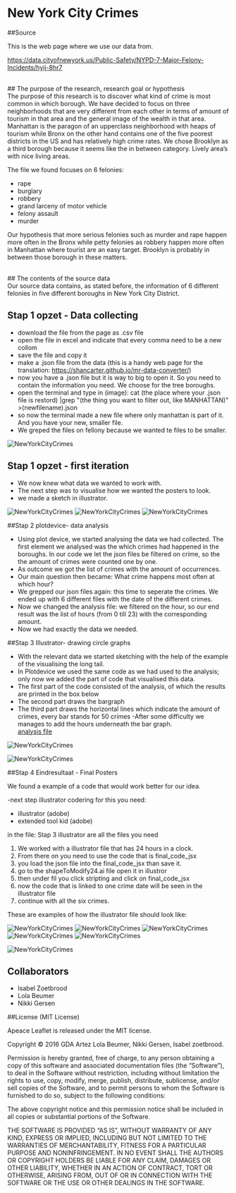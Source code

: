 # New York City Crimes

##Source
<br>

This is the web page where we use our data from. 

https://data.cityofnewyork.us/Public-Safety/NYPD-7-Major-Felony-Incidents/hyij-8hr7

<br>
## The purpose of the research, research goal or hypothesis
<br>
The purpose of this research is to discover what kind of crime is most common in which borough. We have decided to focus on three neighborhoods that are very different from each other in terms of amount of tourism in that area and the general image of the wealth in that area. Manhattan is the paragon of an upperclass neighborhood with heaps of tourism while Bronx on the other hand contains one of the five poorest districts in the US and has relatively high crime rates. We chose Brooklyn as a third borough because it seems like the in between category. Lively area’s with nice living areas. 

The file we found focuses on 6 felonies:<br> 
- rape <br>
- burglary<br>
- robbery<br>
- grand larceny of motor vehicle<br>
- felony assault<br>
- murder <br>
 
Our hypothesis that more serious felonies such as murder and rape happen more often in the Bronx while petty felonies as robbery happen more often in Manhattan where tourist are an easy target. Brooklyn is probably in between those borough in these matters. 

<br>
## The contents of the source data
<br>
Our source data contains, as stated before, the information of 6 different felonies in five different boroughs in New York City District.  



## Stap 1 opzet - Data collecting

- download the file from the page as .csv file 
- open the file in excel and indicate that every comma need to be a new collom
- save the file and copy it
- make a .json file from the data (this is a handy web page for the translation: https://shancarter.github.io/mr-data-converter/)
- now you have a .json file but it is way to big to open it. So you need to contain the information you need. We choose for the tree boroughs. 
- open the terminal and type in (image): cat (the place where your .json file is restord) |grep "(the thing you want to filter out, like MANHATTAN)" >(newfilename).json 
- so now the terminal made a new file where only manhattan is part of it. And you have your new, smaller file. 
- We greped the files on fellony because we wanted te files to be smaller. 

![NewYorkCityCrimes](Stap_1_Opzet/Analyzing_data/terminal.png)


## Stap 1 opzet - first iteration

- We now knew what data we wanted to work with.
- The next step was to visualise how we wanted the posters to look. 
- we made a sketch in illustrator.

![NewYorkCityCrimes](Stap_1_Opzet/Schetsen/poster1.png)
![NewYorkCityCrimes](Stap_1_Opzet/Schetsen/poster2.png)
![NewYorkCityCrimes](Stap_1_Opzet/Schetsen/poster3.png)

##Stap 2 plotdevice- data analysis

- Using plot device, we started analysing the data we had collected.
The first element we analysed was the which crimes had happened in the boroughs. In our code we let the json files be filtered on crime, so the the amount of crimes were counted one by one.
- As outcome we got the list of crimes with the amount of occurrences. 
- Our main question then became: What crime happens most often at which hour? 
- We grepped our json files again: this time to seperate the crimes. We ended up with 6 different files with the date of the different crimes.
- Now we changed the analysis file: we filtered on the hour, so our end result was the list of hours (from 0 till 23) with the corresponding amount. 
- Now we had exactly the data we needed. 

##Stap 3 Illustrator- drawing circle graphs

- With the relevant data we started sketching with the help of the example of the visualising the long tail.
- In Plotdevice we used the same code as we had used to the analysis; only now we added the part of code that visualised this data. 
- The first part of the code consisted of the analysis, of which the results are printed in the box below
- The second part draws the bargraph 
- The third part draws the horizontal lines which indicate the amount of crimes, every bar stands for 50 crimes 
-After some difficulty we manages to add the hours underneath the bar graph. <br>
[analysis file](Stap_2_Plotdevice/manhattan/MANHATTAN-ASSAULT.pv)

![NewYorkCityCrimes](Stap_2_Plotdevice/brooklyn/brooklyn_fellonyassault.png)

![NewYorkCityCrimes](Stap_2_Plotdevice/brooklyn/brooklyn_bulglary_2.png)

 


##Stap 4 Eindresultaat - Final Posters


We found a example of a code that would work better for our idea. 

-next step illustrator codering
for this you need:
- illustrator (adobe)
- extended tool kid (adobe)

in the file: Stap 3 illustrator are all the files you need

1. We worked with a illustrator file that has 24 hours in a clock. 
2. From there on you need to use the code that is final_code_jsx
3. you load the json file into the final_code_jsx than save it.
4. go to the shapeToModify24.ai file open it in illustror
5. then under fil you click stripting and click on final_code_jsx
6. now the code that is linked to one crime date will be seen in the illustrator file
7. continue with all the six crimes.




These are examples of how the illustrator file should look like:


![NewYorkCityCrimes](Stap_3_illustrator/Bronx/circle_graphs-01.png)
![NewYorkCityCrimes](Stap_3_illustrator/Bronx/circle_graphs-02.png)
![NewYorkCityCrimes](Stap_3_illustrator/Bronx/circle_graphs-03.png)
![NewYorkCityCrimes](Stap_3_illustrator/Bronx/circle_graphs-04.png)
![NewYorkCityCrimes](Stap_3_illustrator/Bronx/circle_graphs-05.png)

![NewYorkCityCrimes](Stap_4_eindresultaat/Bronx/4_logaritmisch.png)






## Collaborators

- Isabel Zoetbrood
- Lola Beumer
- Nikki Gersen


##License (MIT License)

Apeace Leaflet is released under the MIT license.

Copyright © 2016 GDA Artez Lola Beumer, Nikki Gersen, Isabel zoetbrood.

Permission is hereby granted, free of charge, to any person obtaining a copy of this software and associated documentation files (the “Software”), to deal in the Software without restriction, including without limitation the rights to use, copy, modify, merge, publish, distribute, sublicense, and/or sell copies of the Software, and to permit persons to whom the Software is furnished to do so, subject to the following conditions:

The above copyright notice and this permission notice shall be included in all copies or substantial portions of the Software.

THE SOFTWARE IS PROVIDED “AS IS”, WITHOUT WARRANTY OF ANY KIND, EXPRESS OR IMPLIED, INCLUDING BUT NOT LIMITED TO THE WARRANTIES OF MERCHANTABILITY, FITNESS FOR A PARTICULAR PURPOSE AND NONINFRINGEMENT. IN NO EVENT SHALL THE AUTHORS OR COPYRIGHT HOLDERS BE LIABLE FOR ANY CLAIM, DAMAGES OR OTHER LIABILITY, WHETHER IN AN ACTION OF CONTRACT, TORT OR OTHERWISE, ARISING FROM, OUT OF OR IN CONNECTION WITH THE SOFTWARE OR THE USE OR OTHER DEALINGS IN THE SOFTWARE.
<br><br><br>